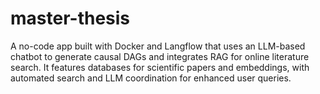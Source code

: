 # master-thesis
A no-code app built with Docker and Langflow that uses an LLM-based chatbot to generate causal DAGs and integrates RAG for online literature search. It features databases for scientific papers and embeddings, with automated search and LLM coordination for enhanced user queries.
